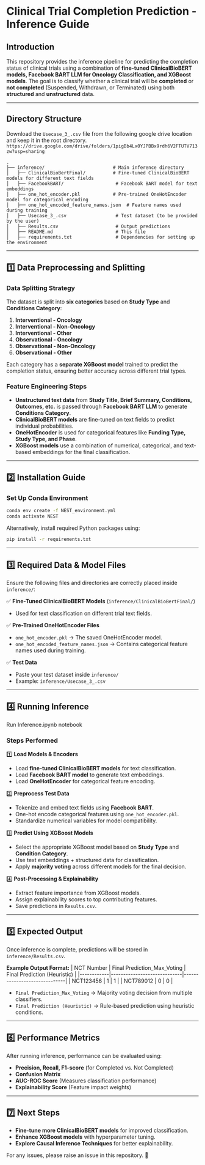 # Clinical Trial Completion Prediction - Inference Guide

## Introduction

This repository provides the inference pipeline for predicting the completion status of clinical trials using a combination of **fine-tuned ClinicalBioBERT models, Facebook BART LLM for Oncology Classification, and XGBoost models**. The goal is to classify whether a clinical trial will be **completed** or **not completed** (Suspended, Withdrawn, or Terminated) using both **structured** and **unstructured** data.


---

## Directory Structure

Download the `Usecase_3_.csv` file from the following google drive location and keep it in the root directory.
`https://drive.google.com/drive/folders/1pigBb4Lx0YJPBBx9rdh6V2FTUTV713zw?usp=sharing`

```
.
├── inference/                         # Main inference directory
│   ├── ClinicalBioBertFinal/          # Fine-tuned ClinicalBioBERT models for different text fields
│   ├── FacebookBART/                   # Facebook BART model for text embeddings
│   ├── one_hot_encoder.pkl            # Pre-trained OneHotEncoder model for categorical encoding
│   ├── one_hot_encoded_feature_names.json  # Feature names used during training
│   ├── Usecase_3_.csv                  # Test dataset (to be provided by the user)
│   ├── Results.csv                     # Output predictions
│   ├── README.md                       # This file
│   ├── requirements.txt                # Dependencies for setting up the environment
```

---

## 1️⃣ Data Preprocessing and Splitting

### **Data Splitting Strategy**

The dataset is split into **six categories** based on **Study Type** and **Conditions Category**:

1. **Interventional - Oncology**  
2. **Interventional - Non-Oncology**  
3. **Interventional - Other**  
4. **Observational - Oncology**  
5. **Observational - Non-Oncology**  
6. **Observational - Other**  

Each category has a **separate XGBoost model** trained to predict the completion status, ensuring better accuracy across different trial types.

### **Feature Engineering Steps**
- **Unstructured text data** from **Study Title, Brief Summary, Conditions, Outcomes, etc.** is passed through **Facebook BART LLM** to generate **Conditions Category**.
- **ClinicalBioBERT models** are fine-tuned on text fields to predict individual probabilities.
- **OneHotEncoder** is used for categorical features like **Funding Type, Study Type, and Phase**.
- **XGBoost models** use a combination of numerical, categorical, and text-based embeddings for the final classification.

---

## 2️⃣ Installation Guide

### **Set Up Conda Environment**
```bash
conda env create -f NEST_environment.yml
conda activate NEST
```

Alternatively, install required Python packages using:
```bash
pip install -r requirements.txt
```

---

## 3️⃣ Required Data & Model Files

Ensure the following files and directories are correctly placed inside `inference/`:

✅ **Fine-Tuned ClinicalBioBERT Models** (`inference/ClinicalBioBertFinal/`)  
- Used for text classification on different trial text fields.  

✅ **Pre-Trained OneHotEncoder Files**  
- `one_hot_encoder.pkl` → The saved OneHotEncoder model.  
- `one_hot_encoded_feature_names.json` → Contains categorical feature names used during training.  

✅ **Test Data**  
- Paste your test dataset inside `inference/`  
- Example: `inference/Usecase_3_.csv`  

---

## 4️⃣ Running Inference
Run Inference.ipynb notebook

### **Steps Performed**

1️⃣ **Load Models & Encoders**  
   - Load **fine-tuned ClinicalBioBERT models** for text classification.  
   - Load **Facebook BART model** to generate text embeddings.  
   - Load **OneHotEncoder** for categorical feature encoding.  

2️⃣ **Preprocess Test Data**  
   - Tokenize and embed text fields using **Facebook BART**.  
   - One-hot encode categorical features using `one_hot_encoder.pkl`.  
   - Standardize numerical variables for model compatibility.  

3️⃣ **Predict Using XGBoost Models**  
   - Select the appropriate XGBoost model based on **Study Type** and **Condition Category**.  
   - Use text embeddings + structured data for classification.  
   - Apply **majority voting** across different models for the final decision.  

4️⃣ **Post-Processing & Explainability**  
   - Extract feature importance from XGBoost models.  
   - Assign explainability scores to top contributing features.  
   - Save predictions in `Results.csv`.  

---

## 5️⃣ Expected Output

Once inference is complete, predictions will be stored in `inference/Results.csv`.

**Example Output Format:**
| NCT Number | Final Prediction_Max_Voting | Final Prediction (Heuristic) |
|------------|-----------------------------|------------------------------|
| NCT123456  | 1                           | 1                            | 
| NCT789012  | 0                           | 0                            | 

- `Final Prediction_Max_Voting` → Majority voting decision from multiple classifiers.
- `Final Prediction (Heuristic)` → Rule-based prediction using heuristic conditions.

---

## 6️⃣ Performance Metrics

After running inference, performance can be evaluated using:

- **Precision, Recall, F1-score** (for Completed vs. Not Completed)
- **Confusion Matrix**
- **AUC-ROC Score** (Measures classification performance)
- **Explainability Score** (Feature impact weights)

---

## 7️⃣ Next Steps

- **Fine-tune more ClinicalBioBERT models** for improved classification.
- **Enhance XGBoost models** with hyperparameter tuning.
- **Explore Causal Inference Techniques** for better explainability.

For any issues, please raise an issue in this repository. 🚀
